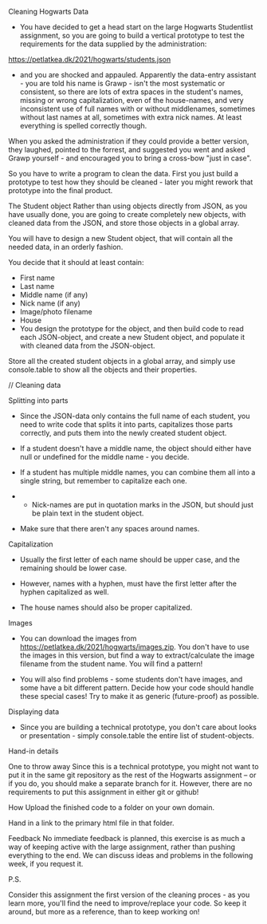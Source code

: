 Cleaning Hogwarts Data

- You have decided to get a head start on the large Hogwarts Studentlist assignment, so you are going to build a vertical prototype to test the requirements for the data supplied by the administration:

https://petlatkea.dk/2021/hogwarts/students.json

- and you are shocked and appauled. Apparently the data-entry assistant - you are told his name is Grawp - isn't the most systematic or consistent, so there are lots of extra spaces in the student's names, missing or wrong capitalization, even of the house-names, and very inconsistent use of full names with or without middlenames, sometimes without last names at all, sometimes with extra nick names. At least everything is spelled correctly though.

When you asked the administration if they could provide a better version, they laughed, pointed to the forrest, and suggested you went and asked Grawp yourself - and encouraged you to bring a cross-bow "just in case".

So you have to write a program to clean the data. First you just build a prototype to test how they should be cleaned - later you might rework that prototype into the final product.

The Student object
Rather than using objects directly from JSON, as you have usually done, you are going to create completely new objects, with cleaned data from the JSON, and store those objects in a global array.

You will have to design a new Student object, that will contain all the needed data, in an orderly fashion.

You decide that it should at least contain:

- First name
- Last name
- Middle name (if any)
- Nick name (if any)
- Image/photo filename
- House
- You design the prototype for the object, and then build code to read each JSON-object, and create a new Student object, and populate it with cleaned data from the JSON-object.

Store all the created student objects in a global array, and simply use console.table to show all the objects and their properties.

// Cleaning data

Splitting into parts

- Since the JSON-data only contains the full name of each student, you need to write code that splits it into parts, capitalizes those parts correctly, and puts them into the newly created student object.

- If a student doesn't have a middle name, the object should either have null or undefined for the middle name - you decide.

- If a student has multiple middle names, you can combine them all into a single string, but remember to capitalize each one.

- - Nick-names are put in quotation marks in the JSON, but should just be plain text in the student object.

- Make sure that there aren't any spaces around names.

Capitalization

- Usually the first letter of each name should be upper case, and the remaining should be lower case.

- However, names with a hyphen, must have the first letter after the hyphen capitalized as well.

- The house names should also be proper capitalized.

Images

- You can download the images from https://petlatkea.dk/2021/hogwarts/images.zip. You don't have to use the images in this version, but find a way to extract/calculate the image filename from the student name. You will find a pattern!

- You will also find problems - some students don't have images, and some have a bit different pattern. Decide how your code should handle these special cases! Try to make it as generic (future-proof) as possible.

Displaying data

- Since you are building a technical prototype, you don't care about looks or presentation - simply console.table the entire list of student-objects.

Hand-in details

One to throw away
Since this is a technical prototype, you might not want to put it in the same git repository as the rest of the Hogwarts assignment – or if you do, you should make a separate branch for it. However, there are no requirements to put this assignment in either git or github!

How
Upload the finished code to a folder on your own domain.

Hand in a link to the primary html file in that folder.

Feedback
No immediate feedback is planned, this exercise is as much a way of keeping active with the large assignment, rather than pushing everything to the end.
We can discuss ideas and problems in the following week, if you request it.

P.S.

Consider this assignment the first version of the cleaning proces - as you learn more, you'll find the need to improve/replace your code. So keep it around, but more as a reference, than to keep working on!
